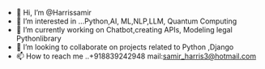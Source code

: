 - 👋 Hi, I’m @Harrissamir
- 👀 I’m interested in ...Python,AI, ML,NLP,LLM, Quantum Computing
- 🌱 I’m currently working on Chatbot,creating APIs, Modeling legal Pythonlibrary 
- 💞️ I’m looking to collaborate on projects related to Python ,Django
- 📫 How to reach me ..+918839242948 mail:samir_harris3@hotmail.com

<!---
Harrissamir/Harrissamir is a ✨ special ✨ repository because its `README.md` (this file) appears on your GitHub profile.
You can click the Preview link to take a look at your changes.
--->

